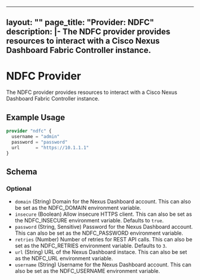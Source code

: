 
---
layout: ""
page_title: "Provider: NDFC"
description: |-
  The NDFC provider provides resources to interact with a Cisco Nexus Dashboard Fabric Controller instance.
---

# NDFC Provider

The NDFC provider provides resources to interact with a Cisco Nexus Dashboard Fabric Controller instance.

## Example Usage

```terraform
provider "ndfc" {
  username = "admin"
  password = "password"
  url      = "https://10.1.1.1"
}
```

<!-- schema generated by tfplugindocs -->
## Schema

### Optional

- `domain` (String) Domain for the Nexus Dashboard account. This can also be set as the NDFC_DOMAIN environment variable.
- `insecure` (Boolean) Allow insecure HTTPS client. This can also be set as the NDFC_INSECURE environment variable. Defaults to `true`.
- `password` (String, Sensitive) Password for the Nexus Dashboard account. This can also be set as the NDFC_PASSWORD environment variable.
- `retries` (Number) Number of retries for REST API calls. This can also be set as the NDFC_RETRIES environment variable. Defaults to `3`.
- `url` (String) URL of the Nexus Dashboard instace. This can also be set as the NDFC_URL environment variable.
- `username` (String) Username for the Nexus Dashboard account. This can also be set as the NDFC_USERNAME environment variable.
